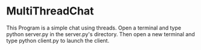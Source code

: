 # MultiThreadChat
This Program is a simple chat using threads. Open a terminal and type python server.py in the server.py's directory. Then open a new terminal and type python client.py to launch the client. 

